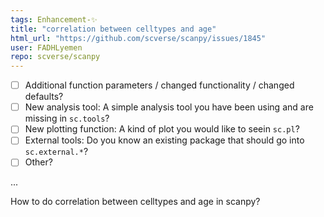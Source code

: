 ```yaml
---
tags: Enhancement-✨
title: "correlation between celltypes and age"
html_url: "https://github.com/scverse/scanpy/issues/1845"
user: FADHLyemen
repo: scverse/scanpy
---
```


<!-- What kind of feature would you like to request? -->
- [ ] Additional function parameters / changed functionality / changed defaults?
- [ ] New analysis tool: A simple analysis tool you have been using and are missing in `sc.tools`?
- [ ] New plotting function: A kind of plot you would like to seein `sc.pl`?
- [ ] External tools: Do you know an existing package that should go into `sc.external.*`?
- [ ] Other?

<!-- Please describe your wishes below: -->
...

How to do correlation between celltypes and age in scanpy?

